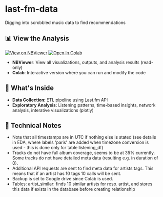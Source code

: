 # last-fm-data
 Digging into scrobbled music data to find recommendations

## 📊 View the Analysis

[![View on NBViewer](https://img.shields.io/badge/View%20on-NBViewer-orange?style=for-the-badge&logo=jupyter)](https://nbviewer.org/github/emmenru/last-fm-data/blob/main/EDA.ipynb)
[![Open In Colab](https://colab.research.google.com/assets/colab-badge.svg)](https://colab.research.google.com/github/emmenru/last-fm-data/blob/main/EDA.ipynb)

- **NBViewer**: View all visualizations, outputs, and analysis results (read-only)
- **Colab**: Interactive version where you can run and modify the code

## 🎵 What's Inside

- **Data Collection**: ETL pipeline using Last.fm API
- **Exploratory Analysis**: Listening patterns, time-based insights, network analysis, interative visualizations (plotly)

## 🔧 Technical Notes
 - Note that all timestamps are in UTC if nothing else is stated (see details in EDA, where labels 'paris' are added when timezone conversion is used - this is done only for table listening_df)
 - Tracks do not have full album coverage, seems to be at 35% currently. 
 Some tracks do not have detailed meta data (resulting e.g. in duration of 0). 
 - Additional API requests are sent to find meta data for artists tags. This means that if an artist has 10 tags 10 calls will be sent. 
-  Backup is set to Google drive since Colab is used. 
- Tables: artist_similar: finds 10 similar artists for resp. artist, and stores this data if exists in the database before creating relationship 